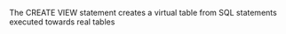 The CREATE VIEW statement creates a virtual table from SQL statements executed towards real tables 

